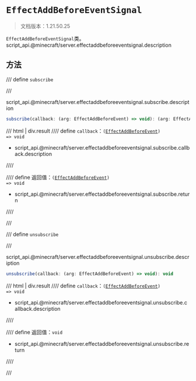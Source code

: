 # `EffectAddBeforeEventSignal`

> 文档版本：1.21.50.25

`EffectAddBeforeEventSignal`类。script_api.@minecraft/server.effectaddbeforeeventsignal.description

## 方法

/// define
`subscribe`


///

script_api.@minecraft/server.effectaddbeforeeventsignal.subscribe.description

```js
subscribe(callback: (arg: EffectAddBeforeEvent) => void): (arg: EffectAddBeforeEvent) => void
```

/// html | div.result
//// define
`callback`：<code>(<a href="../effectaddbeforeevent/">EffectAddBeforeEvent</a>) =&gt; void</code>

- script_api.@minecraft/server.effectaddbeforeeventsignal.subscribe.callback.description


////

//// define
返回值：<code>(<a href="../effectaddbeforeevent/">EffectAddBeforeEvent</a>) =&gt; void</code>

- script_api.@minecraft/server.effectaddbeforeeventsignal.subscribe.return


////

///


/// define
`unsubscribe`


///

script_api.@minecraft/server.effectaddbeforeeventsignal.unsubscribe.description

```js
unsubscribe(callback: (arg: EffectAddBeforeEvent) => void): void
```

/// html | div.result
//// define
`callback`：<code>(<a href="../effectaddbeforeevent/">EffectAddBeforeEvent</a>) =&gt; void</code>

- script_api.@minecraft/server.effectaddbeforeeventsignal.unsubscribe.callback.description


////

//// define
返回值：`void`

- script_api.@minecraft/server.effectaddbeforeeventsignal.unsubscribe.return


////

///

